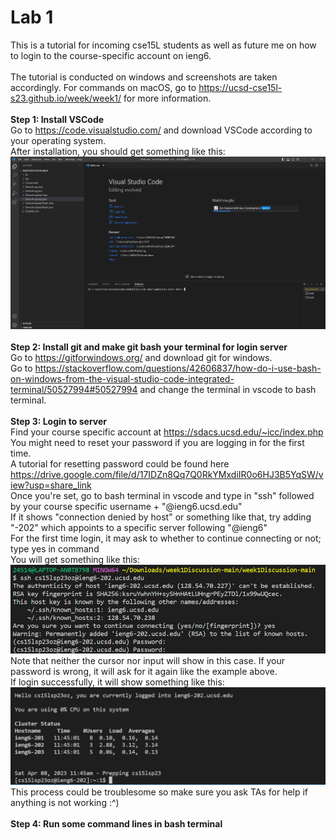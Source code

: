 # Lab 1 <br/>
This is a tutorial for incoming cse15L students as well as future me on how to login to the course-specific account on ieng6. <br/>
<br/>
The tutorial is conducted on windows and screenshots are taken accordingly. For commands on macOS, go to https://ucsd-cse15l-s23.github.io/week/week1/ for more information. <br/>
<br/>
__Step 1: Install VSCode__<br/>
Go to https://code.visualstudio.com/ and download VSCode according to your operating system.<br/>
After installation, you should get something like this: <br/>
![Image](vscode1.png) <br/>
<br/>
__Step 2: Install git and make git bash your terminal for login server__<br/>
Go to https://gitforwindows.org/ and download git for windows.<br/>
Go to https://stackoverflow.com/questions/42606837/how-do-i-use-bash-on-windows-from-the-visual-studio-code-integrated-terminal/50527994#50527994 and change the terminal in vscode to bash terminal.<br/>
<br/>
__Step 3: Login to server__<br/>
Find your course specific account at https://sdacs.ucsd.edu/~icc/index.php <br/>
You might need to reset your password if you are logging in for the first time. <br/>
A tutorial for resetting password could be found here https://drive.google.com/file/d/17IDZn8Qq7Q0RkYMxdiIR0o6HJ3B5YqSW/view?usp=share_link <br/>
Once you're set, go to bash terminal in vscode and type in "ssh" followed by your course specific username + "@ieng6.ucsd.edu" <br/>
If it shows "connection denied by host" or something like that, try adding "-202" which appoints to a specific server following "@ieng6" <br/>
For the first time login, it may ask to whether to continue connecting or not; type yes in command <br/>
You will get something like this: <br/>
![Image](vscode2.1.png) <br/>
Note that neither the cursor nor input will show in this case. If your password is wrong, it will ask for it again like the example above.<br/>
If login successfully, it will show something like this: <br/>
![Image](vscode2.2.png) <br/>
This process could be troublesome so make sure you ask TAs for help if anything is not working :^) <br/>
<br/>
__Step 4: Run some command lines in bash terminal__<br/>
